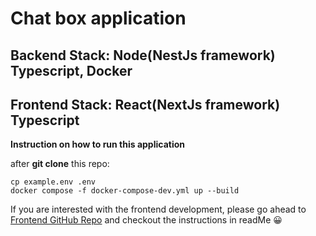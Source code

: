 # Chat box application
## Backend Stack: Node(NestJs framework) Typescript, Docker
## Frontend Stack: React(NextJs framework) Typescript

**Instruction on how to run this application**

after **git clone** this repo:
```
cp example.env .env
docker compose -f docker-compose-dev.yml up --build
```

If you are interested with the frontend development, please go ahead to [Frontend GitHub Repo](https://github.com/BoonChi/Chatbox-Frontend-React-Ts) and checkout the instructions in readMe 	:grinning:




